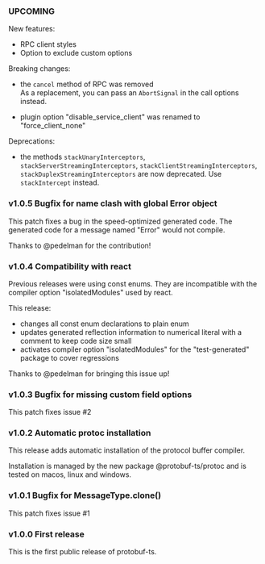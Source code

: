 

### UPCOMING

New features:

- RPC client styles
- Option to exclude custom options

Breaking changes:

- the `cancel` method of RPC was removed  
  As a replacement, you can pass an `AbortSignal` in the call options instead.

- plugin option "disable_service_client" was renamed to "force_client_none"


Deprecations:

- the methods `stackUnaryInterceptors`, `stackServerStreamingInterceptors`, 
  `stackClientStreamingInterceptors`, `stackDuplexStreamingInterceptors` are 
  now deprecated. Use `stackIntercept` instead.



### v1.0.5 Bugfix for name clash with global Error object

This patch fixes a bug in the speed-optimized generated code.
The generated code for a message named "Error" would not compile.

Thanks to @pedelman for the contribution!


### v1.0.4 Compatibility with react

Previous releases were using const enums. They are incompatible with the compiler option "isolatedModules" used by react.

This release:

- changes all const enum declarations to plain enum
- updates generated reflection information to numerical literal with a comment to keep code size small
- activates compiler option "isolatedModules" for the "test-generated" package to cover regressions

Thanks to @pedelman for bringing this issue up!



### v1.0.3 Bugfix for missing custom field options

This patch fixes issue #2


### v1.0.2 Automatic protoc installation

This release adds automatic installation of the protocol buffer compiler.

Installation is managed by the new package @protobuf-ts/protoc and is 
tested on macos, linux and windows.


### v1.0.1 Bugfix for MessageType.clone()

This patch fixes issue #1


### v1.0.0 First release

This is the first public release of protobuf-ts.


